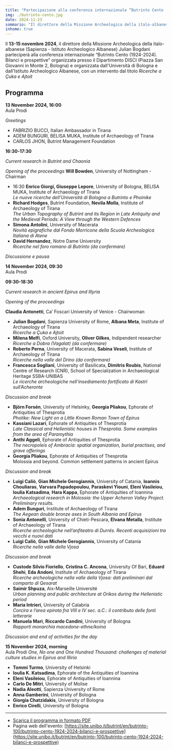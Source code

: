 ```yaml
---
title: "Partecipazione alla conferenza internazionale “Butrinto Cento (1924-2024). Bilanci e prospettive”"
img: ./butrinto-cento.jpg
date: 2024-11-23
sommario: "Il direttore della Missione Archeologica della italo-albanese (Sapienza - Istituto Archeologico Albanese) Julian Bogdani parteciperà alla conferenza internazionale “Butrinto Cento (1924-2024). Bilanci e prospettive” organizzata dall'Università di Bologna e dall'Istituto Archeologico Albanese"
inhome: true
---
```



Il **13-15 novembre 2024**, il direttore della Missione Archeologica della italo-albanese (Sapienza - Istituto Archeologico Albanese) Julian Bogdani parteciperà alla conferenza internazionale “Butrinto Cento (1924-2024). Bilanci e prospettive” organizzata presso il Dipartimento DISCI (Piazza San Giovanni in Monte 2, Bologna) e organizzata dall'Università di Bologna e dall'Istituto Archeologico Albanese, con un intervento dal titolo _Ricerche a Çuka e Ajtoit_

## Programma

**13 November 2024, 16:00**  
Aula Prodi

_Greetings_  
- FABRIZIO BUCCI, Italian Ambassador in Tirana
- ADEM BUNGURI, BELISA MUKA, Institute of Archaeology of Tirana
- CARLOS JHON, Butrint Management Foundation

**16:30-17:30**

_Current research in Butrint and Chaonia_

_Opening of the proceedings_
**Will Bowden**, University of Nottingham - Chairman

- 16:30 **Enrico Giorgi, Giuseppe Lepore**, University of Bologna, BELISA MUKA, Institute of Archaeology of Tirana  
  _Le nuove ricerche dell’Università di Bologna a Butrinto e Phoinike_
- **Richard Hodges**, Butrint Foundation, **Nevila Molla**, Institute of Archaeology of Tirana  
  _The Urban Topography of Butrint and its Region in Late Antiquity and the Medieval Periods: A View through the Western Defences_
- **Simona Antolini**, University of Macerata  
  _Novità epigrafiche dal Fondo Morricone della Scuola Archeologica Italiana di Atene_
- **David Hernandez**, Notre Dame University  
  _Ricerche nel foro romano di Butrinto (da confermare)_

_Discussione e pausa_

**14 November 2024, 09:30**  
Aula Prodi

**09:30-18:30**

_Current research in ancient Epirus and Illyria_

_Opening of the proceedings_

**Claudia Antonetti**, Ca’ Foscari University of Venice - Chairwoman

- **Julian Bogdani**, Sapienza University of Rome, **Albana Meta**, Institute of Archaeology of Tirana  
  _Ricerche a Çuka e Ajtoit_
- **Milena Melfi**, Oxford University, **Oliver Gilkes**, Indipendent researcher  
  _Ricerche a Dobra (Vagalat) (da confermare)_
- **Roberto Perna**, University of Macerata, **Sabina Veseli**, Institute of Archaeology of Tirana  
  _Ricerche nella valle del Drino (da confermare)_
- **Francesca Sogliani**, University of Basilicata, **Dimitris Roubis**, National Centre of Research (CNR), School of Specialization in Archaeological Heritage SSBA-UNIBAS  
  _Le ricerche archeologiche nell’insediamento fortificato di Kastrì sull’Acheronte_

_Discussion and break_

- **Björn Forsén**, University of Helsinky, **Georgia Pliakou**, Ephorate of Antiquities of Thesprotia  
  _Photike: New Light on a Little Known Roman Town of Epirus_
- **Kassiani Lazari**, Ephorate of Antiquities of Thesprotia  
  _Late Classical and Hellenistic houses in Thesprotia. Some examples from the area of Paramythia_
- **Anthi Aggeli**, Ephorate of Antiquities of Thesprotia  
  _The necropoleis of Ambracia: spatial organization, burial practises, and grave offerings_
- **Georgia Pliakou**, Ephorate of Antiquities of Thesprotia  
  Molossia and beyond. Common settlement patterns in ancient Epirus

_Discussion and break_

- **Luigi Caliò**, **Gian Michele Gerogiannis**, University of Catania, **Ioannis Chouliaras**, **Varvara Papadopoulou**, **Paraskevi Yiouni**, **Eleni Vasileiou**, **Ioulia Katsadima**, **Hara Kappa**, Ephorate of Antiquities of Ioannina  
  _Archaeological research in Molossia: the Upper Acheron Valley Project. Preliminary results._
- **Adem Bunguri**, Institute of Archaeology of Tirana  
  _The Aegean double bronze axes in South Albania and Epirus_
- **Sonia Antonelli**, University of Chieti-Pescara, **Elvana Metalla**, Institute of Archaeology of Tirana  
  _Ricerche archeologiche nell’anfiteatro di Durrës. Recenti acquisizioni tra vecchi e nuovi dati_
- **Luigi Caliò**, **Gian Michele Gerogiannis**, University of Catania  
  _Ricerche nella valle della Vjosa_

_Discussion and break_

- **Custode Silvio Fioriello**, **Cristina C. Ancona**, University Of Bari, **Eduard Shehi**, **Eda Andoni**, Institute of Archaeology of Tirana  
  _Ricerche archeologiche nella valle della Vjosa: dati preliminari dal comparto di Qesarat_
- **Saimir Shpuza**, Aix-Marseille Université  
  _Urban planning and public architecture at Orikos during the Hellenistic period_
- **Maria Intrieri**, University of Calabria  
  _Corcira e l’area epirota fra VIII e IV sec. a.C.: il contributo delle fonti letterarie_
- **Manuela Mari**, **Riccardo Candini**, University of Bologna  
  _Rapporti monarchia macedone-ethne/koina_

_Discussion and end of activities for the day_

**15 November 2024, morning**  
Aula Prodi
_One, No one and One Hundred Thousand: challenges of material culture studies in Epirus and Illiria_



- **Tommi Turmo**, University of Helsinki
- **Ioulia K. Katsadima**, Ephorate of the Antiquities of Ioannina
- **Eleni Vasileiou**, Ephorate of Antiquities of Ioannina
- **Carlo De Mitri**, University of Molise
- **Nadia Aleotti**, Sapienza University of Rome
- **Anna Gamberini**, University of Bologna
- **Giorgia Chatzidakis**, University of Bologna
- **Enrico Cirelli**, University of Bologna

---

- [Scarica il programma in formato PDF](./Butrinto-Cento-Programme.pdf)
- Pagina web dell'evento: [https://site.unibo.it/butrint/en/butrinto-100/butrinto-cento-1924-2024-bilanci-e-prospettive](https://site.unibo.it/butrint/en/butrinto-100/butrinto-cento-1924-2024-bilanci-e-prospettive)